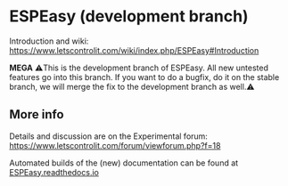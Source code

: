 
# ESPEasy (development branch)


Introduction and wiki: https://www.letscontrolit.com/wiki/index.php/ESPEasy#Introduction

**MEGA**
:warning:This is the development branch of ESPEasy. All new untested features go into this branch. If you want to do a bugfix, do it on the stable branch, we will merge the fix to the development branch as well.:warning:

## More info

Details and discussion are on the Experimental forum: https://www.letscontrolit.com/forum/viewforum.php?f=18

Automated builds of the (new) documentation can be found at [ESPEasy.readthedocs.io](https://espeasy.readthedocs.io/en/latest/)
